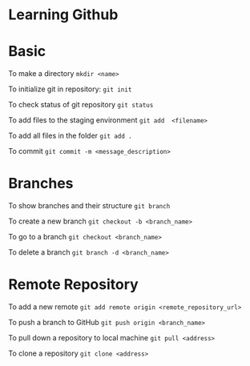 # Learning Github

# Basic
To make a directory
```mkdir <name>```

To initialize git in repository:
```git init```

To check status of git repository
```git status```

To add files to the staging environment
     ```git add  <filename>```

To add all files in the folder
     ```git add .```

To commit
```git commit -m <message_description>```


# Branches
To show branches and their structure
```git branch```

To create a new branch
```git checkout -b <branch_name>```

To go to a branch
```git checkout <branch_name>```

To delete a branch
```git branch -d <branch_name>```


# Remote Repository

To add a new remote
```git add remote origin <remote_repository_url>```

To push a branch to GitHub
```git push origin <branch_name>```

To pull down a repository to local machine
```git pull <address>```

To clone a repository
```git clone <address>```


